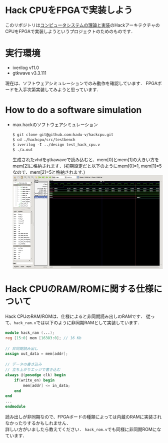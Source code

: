 # Hack CPUをFPGAで実装しよう
このリポジトリは[コンピュータシステムの理論と実装](https://www.oreilly.co.jp/books/9784873117126/)のHackアーキテクチャのCPUをFPGAで実装しようというプロジェクトのためのものです．

# 実行環境
- iverilog v11.0
- gtkwave  v3.3.111  

現在は、ソフトウェアシミュレーションでのみ動作を確認しています．
FPGAボードを入手次第実装してみようと思っています．

# How to do a software simulation
- max.hackのソフトウェアシミュレーション
    ```
    $ git clone git@github.com:kadu-v/hackcpu.git
    $ cd ./hackcpu/src/testbench
    $ iverilog -I ../design test_hack_cpu.v
    $ ./a.out
    ```
    生成されたvhdをgtkawaveで読み込むと、mem[0]とmem[1]の大きい方をmem[2]に格納されます．(初期設定だと以下のようにmem[0]=1, mem[1]=5なので、mem[2]=5と格納されます.)  
    ![max.png](https://github.com/kadu-v/hackcpu/blob/main/imgs/max.png)

# Hack CPUのRAM/ROMに関する仕様について
Hack CPUのRAM/ROMは、仕様によると非同期読み出しのRAMです．
従って、`hack_ram.v`では以下のように非同期RAMとして実装しています．
```verilog
module hack_ram (...);
reg [15:0] mem [16383:0]; // 16 Kb

// 非同期読み出し
assign out_data = mem[addr];

// データの書き込み
// 立ち上がりエッジで書き込む
always @(posedge clk) begin
    if(write_en) begin
        mem[addr] <= in_data;
    end
end
...
endmodule
```
読み出しが非同期なので、FPGAボードの種類によっては内蔵のRAMに実装されなかったりするかもしれません．  
詳しい方がいましたら教えてください．
`hack_rom.v`でも同様に非同期ROMになています．
